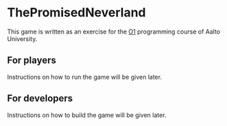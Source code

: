 # ThePromisedNeverland
This game is written as an exercise for the [O1](https://plus.cs.aalto.fi/o1/2023/w11/ch01/) programming course of Aalto University.

## For players
Instructions on how to run the game will be given later.

## For developers
Instructions on how to build the game will be given later.